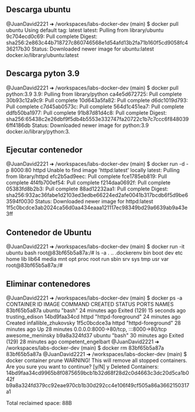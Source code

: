## Descarga ubuntu

@JuanDavid2221 ➜ /workspaces/labs-docker-dev (main) $ docker pull ubuntu
Using default tag: latest
latest: Pulling from library/ubuntu
9c704ecd0c69: Pull complete 
Digest: sha256:2e863c44b718727c860746568e1d54afd13b2fa71b160f5cd9058fc436217b30
Status: Downloaded newer image for ubuntu:latest
docker.io/library/ubuntu:latest

## Descarga pyton 3.9

@JuanDavid2221 ➜ /workspaces/labs-docker-dev (main) $ docker pull python:3.9
3.9: Pulling from library/python
ca4e5d672725: Pull complete 
30b93c12a9c9: Pull complete 
10d643a5fa82: Pull complete 
d6dc1019d793: Pull complete 
c7d45ab0573c: Pull complete 
564d1c451ea7: Pull complete 
ddfb50ba1977: Pull complete 
91b87d81d4c8: Pull complete 
Digest: sha256:65438c2e26dbf9f5db4b5553e332747fa20722c1b7c7ccc6f8480396ff4186db
Status: Downloaded newer image for python:3.9
docker.io/library/python:3.

## Ejecutar contenedor

@JuanDavid2221 ➜ /workspaces/labs-docker-dev (main) $ docker run -d -p 8000:80 httpd
Unable to find image 'httpd:latest' locally
latest: Pulling from library/httpd
efc2b5ad9eec: Pull complete 
fce1785eb819: Pull complete 
4f4fb700ef54: Pull complete 
f214daa0692f: Pull complete 
05383fd8b2b3: Pull complete 
88ad12232aa1: Pull complete 
Digest: sha256:932ac36fabe1d2103ed3edbe66224ed2afe0041b317bcdb6f5d9be63594f0030
Status: Downloaded newer image for httpd:latest
1f5c0bcdce3ab2024ca56d0aa434eaaa121117ec98349bd29a6639ab9a43e3ff
 
 ## Contenedor de Ubuntu 

 @JuanDavid2221 ➜ /workspaces/labs-docker-dev (main) $ docker run -it ubuntu bash
root@83bf65b5a87a:/# ls -a
.  ..  .dockerenv  bin  boot  dev  etc  home  lib  lib64  media  mnt  opt  proc  root  run  sbin  srv  sys  tmp  usr  var
root@83bf65b5a87a:/# 

## Eliminar contenedores

@JuanDavid2221 ➜ /workspaces/labs-docker-dev (main) $ docker ps -a
CONTAINER ID   IMAGE     COMMAND              CREATED          STATUS                        PORTS                                   NAMES
83bf65b5a87a   ubuntu    "bash"               24 minutes ago   Exited (129) 15 seconds ago                                           trusting_edison
14bd9faa34cd   httpd     "httpd-foreground"   24 minutes ago   Created                                                               infallible_zhukovsky
1f5c0bcdce3a   httpd     "httpd-foreground"   28 minutes ago   Up 28 minutes                 0.0.0.0:8000->80/tcp, :::8000->80/tcp   awesome_meninsky
b9a8a324fd37   ubuntu    "bash"               30 minutes ago   Exited (129) 28 minutes ago                                           competent_engelbart
@JuanDavid2221 ➜ /workspaces/labs-docker-dev (main) $ docker rm 83bf65b5a87a
83bf65b5a87a
@JuanDavid2221 ➜ /workspaces/labs-docker-dev (main) $ docker container prune
WARNING! This will remove all stopped containers.
Are you sure you want to continue? [y/N] y
Deleted Containers:
14bd9faa34cd9965b8f0875659bcb1b32d68f28d2c0d4663c3dc20d5ca1b042f
b9a8a324fd379cc92eae970cb1b30d292cc4e106f49cf505a86a3662150317a1

Total reclaimed space: 88B